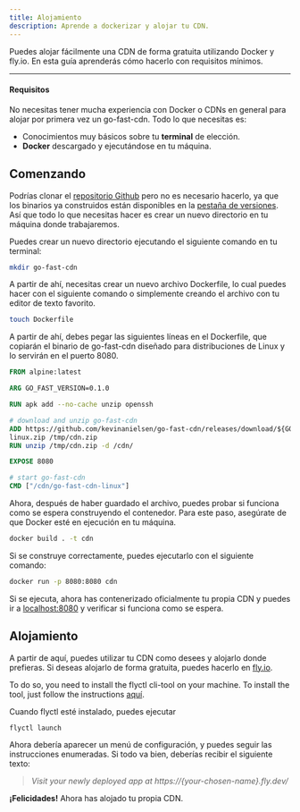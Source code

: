 ```yaml
---
title: Alojamiento
description: Aprende a dockerizar y alojar tu CDN.
---
```


Puedes alojar fácilmente una CDN de forma gratuita utilizando Docker y fly.io. En esta guía aprenderás cómo hacerlo con requisitos mínimos.

---

#### Requisitos

No necesitas tener mucha experiencia con Docker o CDNs en general para alojar por primera vez un go-fast-cdn. Todo lo que necesitas es:

- Conocimientos muy básicos sobre tu **terminal** de elección.
- **Docker** descargado y ejecutándose en tu máquina.

## Comenzando

Podrías clonar el [repositorio Github](https://github.com/kevinanielsen/go-fast-cdn) pero no es necesario hacerlo, ya que los binarios ya construidos están disponibles en la [pestaña de versiones](https://github.com/kevinanielsen/go-fast-cdn/releases). Así que todo lo que necesitas hacer es crear un nuevo directorio en tu máquina donde trabajaremos.

Puedes crear un nuevo directorio ejecutando el siguiente comando en tu terminal:

```bash
mkdir go-fast-cdn
```

A partir de ahí, necesitas crear un nuevo archivo Dockerfile, lo cual puedes hacer con el siguiente comando o simplemente creando el archivo con tu editor de texto favorito.

```bash
touch Dockerfile
```

A partir de ahí, debes pegar las siguientes líneas en el Dockerfile, que copiarán el binario de go-fast-cdn diseñado para distribuciones de Linux y lo servirán en el puerto 8080.

```dockerfile
FROM alpine:latest

ARG GO_FAST_VERSION=0.1.0

RUN apk add --no-cache unzip openssh

# download and unzip go-fast-cdn
ADD https://github.com/kevinanielsen/go-fast-cdn/releases/download/${GO_FAST_VERSION}/go-fast-cdn_${GO_FAST_VERSION}_linux_amd64.zip /tmp/cdn.zip
linux.zip /tmp/cdn.zip
RUN unzip /tmp/cdn.zip -d /cdn/

EXPOSE 8080

# start go-fast-cdn
CMD ["/cdn/go-fast-cdn-linux"]

```

Ahora, después de haber guardado el archivo, puedes probar si funciona como se espera construyendo el contenedor. Para este paso, asegúrate de que Docker esté en ejecución en tu máquina.

```bash
docker build . -t cdn
```

Si se construye correctamente, puedes ejecutarlo con el siguiente comando:

```bash
docker run -p 8080:8080 cdn
```

Si se ejecuta, ahora has contenerizado oficialmente tu propia CDN y puedes ir a [localhost:8080](http://localhost:8080) y verificar si funciona como se espera.

## Alojamiento

A partir de aquí, puedes utilizar tu CDN como desees y alojarlo donde prefieras. Si deseas alojarlo de forma gratuita, puedes hacerlo en [fly.io](https://fly.io/).

To do so, you need to install the flyctl cli-tool on your machine. To install the tool, just follow the instructions [aquí](https://fly.io/docs/hands-on/install-flyctl/).

Cuando flyctl esté instalado, puedes ejecutar

```bash
flyctl launch
```

Ahora debería aparecer un menú de configuración, y puedes seguir las instrucciones enumeradas. Si todo va bien, deberías recibir el siguiente texto:

> _Visit your newly deployed app at https://{your-chosen-name}.fly.dev/_

**¡Felicidades!** Ahora has alojado tu propia CDN.

